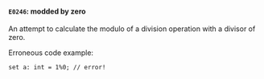 #### `E0246`: modded by zero

An attempt to calculate the modulo of a division operation with a divisor of zero.

Erroneous code example:

```
set a: int = 1%0; // error!
```
